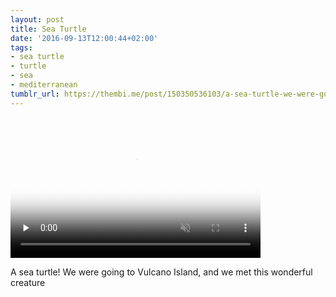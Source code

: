 ```yaml
---
layout: post
title: Sea Turtle
date: '2016-09-13T12:00:44+02:00'
tags:
- sea turtle
- turtle
- sea
- mediterranean
tumblr_url: https://thembi.me/post/150350536103/a-sea-turtle-we-were-going-to-vulcano-island-and
---
```

<video id="embed-5db26a506517d485804252" class="crt-video crt-skin-default" width="400" height="225" poster="https://66.media.tumblr.com/tumblr_od6yme1Cpz1tq106b_smart1.jpg" preload="none" muted data-crt-video data-crt-options='{"autoheight":null,"duration":7,"hdUrl":"https://ve.media.tumblr.com/tumblr_od6yme1Cpz1tq106b.mp4","filmstrip":{"url":"https://66.media.tumblr.com/previews/tumblr_od6yme1Cpz1tq106b_filmstrip.jpg","width":"200","height":"112"}}' crossorigin="anonymous">
    <source src="https://ve.media.tumblr.com/tumblr_od6yme1Cpz1tq106b_480.mp4" type="video/mp4">
</source></video>  

A sea turtle! We were going to Vulcano Island, and we met this wonderful creature

